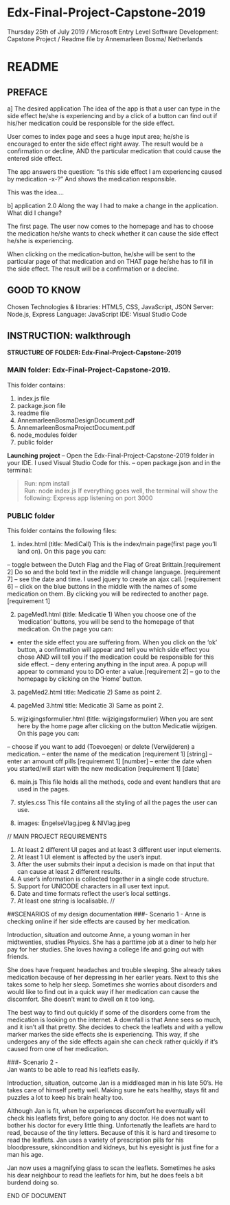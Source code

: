 # Edx-Final-Project-Capstone-2019

﻿Thursday 25th of July 2019 / Microsoft Entry Level Software Development: Capstone Project / Readme file by Annemarleen Bosma/ Netherlands

# README
 ## PREFACE

a] The desired application
The idea of the app is that a user can type in the side effect he/she is experiencing and by a click of a button can find out if his/her medication could be responsible for the side effect.

User comes to index page and sees a huge input area; he/she is encouraged to enter the side effect right away. The result would be a confirmation or decline, AND the particular medication that could cause the entered side effect.

The app answers the question: “Is this side effect I am experiencing caused by medication -x-?” And shows the medication responsible.

This was the idea….

b] application 2.0
Along the way I had to make a change in the application. What did I change?

The first page. The user now comes to the homepage and has to choose the medication he/she wants to check whether it can cause the side effect he/she is experiencing.

When clicking on the medication-button, he/she will be sent to the particular page of that medication and on THAT page he/she has to fill in the side effect. The result will be a confirmation or a decline.

## GOOD TO KNOW
Chosen Technologies & libraries: 	HTML5, CSS, JavaScript, JSON
Server: 							Node.js, Express
Language:							JavaScript
IDE:								Visual Studio Code


## INSTRUCTION: walkthrough
**STRUCTURE OF FOLDER:  Edx-Final-Project-Capstone-2019**

### MAIN folder: Edx-Final-Project-Capstone-2019.  

This folder contains:

1. index.js file
2. package.json file
3. readme file
4. AnnemarleenBosmaDesignDocument.pdf
5. AnnemarleenBosmaProjectDocument.pdf
6. node_modules folder
7. public folder

**Launching project**
– Open the Edx-Final-Project-Capstone-2019 folder in your IDE. I used Visual Studio Code for this.
– open package.json and in the terminal:
> Run: npm install  
> Run: node index.js
If everything goes well, the terminal will show the following: 
Express app listening on port 3000

### PUBLIC folder

This folder contains the following files:

1. index.html (title: MediCall)
This is the index/main page(first page you’ll land on). On this page you can:

– toggle between the Dutch Flag and the Flag of Great Brittain.[requirement 2] Do so and the bold text in the middle will change language. [requirement 7] 
– see the date and time. I used jquery to create an ajax call. [requirement 6]
– click on the blue buttons in the middle with the names of some medication on them. By clicking you will be redirected to another page. [requirement 1]

2. pageMed1.html (title: Medicatie 1)
When you choose one of the ‘medication’ buttons, you will be send to the homepage of that medication.
On the page you can:

- enter the side effect you are suffering from. When you click on the ‘ok’ button, a confirmation will appear and tell you which side effect you chose AND will tell you if the medication could be responsible for this side effect.
– deny entering anything in the input area. A popup will appear to command you to DO enter a value.[requirement 2]
– go to the homepage by clicking on the ‘Home’ button.

3. pageMed2.html title: Medicatie 2)
Same as point 2.

4. pageMed 3.html title: Medicatie 3)
Same as point 2.

5. wijzigingsformulier.html (title: wijzigingsformulier)
When you are sent here by the home page after clicking on the button Medicatie wijzigen. On this page you can:

– choose if you want to add (Toevoegen) or delete (Verwijderen) a medication.
– enter the name of the medication [requirement 1] [string]
– enter an amount off pills [requirement 1] [number]
– enter the date when you started/will start with the new medication [requirement 1] [date]

6. main.js
This file holds all the methods, code and event handlers that are used in the pages.

7. styles.css
This file contains all the styling of all the pages the user can use.

8. images: EngelseVlag.jpeg & NlVlag.jpeg

//
MAIN PROJECT REQUIREMENTS

1. At least 2 different UI pages and at least 3 different user input elements. 
2. At least 1 UI element is affected by the user’s input. 
3. After the user submits their input a decision is made on that input that can cause at least 2 different results. 
4. A user’s information is collected together in a single code structure. 
5. Support for UNICODE characters in all user text input. 
6. Date and time formats reflect the user’s local settings. 
7. At least one string is localisable. 
//

##SCENARIOS of my design documentation
###- Scenario 1 - 
Anne is checking online if her side effects are caused by her medication.

Introduction, situation and outcome
Anne, a young woman in her midtwenties, studies Physics. She has a parttime job at a diner to help her pay for her studies. She loves having a college life and going out with friends. 

She does have frequent headaches and trouble sleeping. She already takes medication because of her depressing in her earlier years. Next to this she takes some to help her sleep. Sometimes she worries about disorders and would like to find out in a quick way if her medication can cause the discomfort. She doesn’t want to dwell on it too long.

<magic happens>

The best way to find out quickly if some of the disorders come from the medication is looking on the internet. A downfall is that Anne sees so much, and it isn’t all that pretty. She decides to check the leaflets and with a yellow marker markes the side effects she is experiencing. This way, if she undergoes any of the side effects again she can check rather quickly if it’s caused from one of her medication.

###- Scenario 2 -  
Jan wants to be able to read his leaflets easily.

Introduction, situation, outcome
Jan is a middleaged man in his late 50’s. He takes care of himself pretty well. Making sure he eats healthy, stays fit and puzzles a lot to keep his brain healty too.

Although Jan is fit, when he experiences discomfort he eventually will check his leaflets first, before going to any doctor. He does not want to bother his doctor for every little thing.
Unfortenatly the leaflets are hard to read, because of the tiny letters. Because of this it is hard and tiresome to read the leaflets. Jan uses a variety of prescription pills for his bloodpressure, skincondition and kidneys, but his eyesight is just fine for a man his age.

<magic happens>

Jan now uses a magnifying glass to scan the leaflets. Sometimes he asks his dear neighbour to read the leaflets for him, but he does feels a bit burdend doing so.


END OF DOCUMENT
